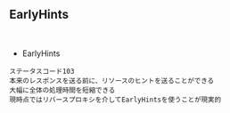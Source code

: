 ## EarlyHints  
<br>

- EarlyHints  
```
ステータスコード103
本来のレスポンスを送る前に、リソースのヒントを送ることができる
大幅に全体の処理時間を短縮できる
現時点ではリバースプロキシを介してEarlyHintsを使うことが現実的
```